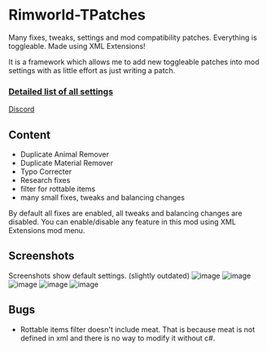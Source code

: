 # Rimworld-TPatches
Many fixes, tweaks, settings and mod compatibility patches. Everything is toggleable. Made using XML Extensions!

It is a framework which allows me to add new toggleable patches into mod settings with as little effort as just writing a patch.

### [Detailed list of all settings](https://docs.google.com/spreadsheets/d/1nhq6maAQgqy5VEXBN_rNa-neVqVlNxartAt38_Km4TA/edit?usp=sharing)

[Discord](https://discord.gg/dcVj4b5VwJ)


## Content
- Duplicate Animal Remover
- Duplicate Material Remover
- Typo Correcter
- Research fixes
- filter for rottable items
- many small fixes, tweaks and balancing changes

By default all fixes are enabled, all tweaks and balancing changes are disabled. You can enable/disable any feature in this mod using XML Extensions mod menu.

## Screenshots
Screenshots show default settings. (slightly outdated)
![image](https://user-images.githubusercontent.com/76593873/137018144-2ddf92b1-779a-422e-a610-a6b35ec9ac81.png)
![image](https://user-images.githubusercontent.com/76593873/137018164-42a79c45-46d6-4605-86bf-3d8ee9344301.png)
![image](https://user-images.githubusercontent.com/76593873/137018183-067ae5d6-fa29-44ae-9d7f-3a909a90383a.png)
![image](https://user-images.githubusercontent.com/76593873/137011197-77af973f-c791-46d1-a3c3-a63ec137c729.png)
![image](https://user-images.githubusercontent.com/76593873/137011210-e827b089-c395-4ee0-89d2-b28c49110538.png)

## Bugs
- Rottable items filter doesn't include meat. That is because meat is not defined in xml and there is no way to modify it without c#.
